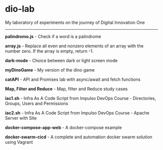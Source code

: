 # dio-lab
My laboratory of experiments on the journey of Digital Innovation One

---

**palindromo.js** - Check if a word is a palindrome

**array.js** - Replace all even and nonzero elements of an array with the number zero. If the array is empty, return -1.

**dark-mode** - Choice between dark or light screen mode

**myDinoGame** - My version of the dino game

**catAPI** - API and Promises lab with async/await and fetch functions

**Map, Filter and Reduce** - Map, filter and Reduce study cases

**iac1.sh** - Infra As A Code Script from Impulso DevOps Course - Directories, Groups, Users and Permissions

**iac2.sh** - Infra As A Code Script from Impulso DevOps Course - Apache Server with Site

**docker-compose-app-web** - A docker-compose example

**docker-swarm-cicd** - A complete and automation docker swarm solution using Vagrant
